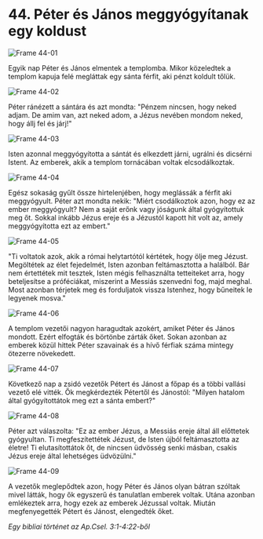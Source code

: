 # 44. Péter és János meggyógyítanak egy koldust

![Frame 44-01](https://cdn.door43.org/obs/jpg/360px/obs-en-44-01.jpg)

Egyik nap Péter és János elmentek a templomba. Mikor közeledtek a templom kapuja felé megláttak egy sánta férfit, aki pénzt koldult tőlük.

![Frame 44-02](https://cdn.door43.org/obs/jpg/360px/obs-en-44-02.jpg)

Péter ránézett a sántára és azt mondta: "Pénzem nincsen, hogy neked adjam. De amim van, azt neked adom, a Jézus nevében mondom neked, hogy állj fel és járj!"

![Frame 44-03](https://cdn.door43.org/obs/jpg/360px/obs-en-44-03.jpg)

Isten azonnal meggyógyította a sántát és elkezdett járni, ugrálni és dicsérni Istent. Az emberek, akik a templom tornácában voltak elcsodálkoztak.

![Frame 44-04](https://cdn.door43.org/obs/jpg/360px/obs-en-44-04.jpg)

Egész sokaság gyűlt össze hirtelenjében, hogy meglássák a férfit aki meggyógyult. Péter azt mondta nekik: "Miért csodálkoztok azon, hogy ez az ember meggyógyult? Nem a saját erőnk vagy jóságunk által gyógyítottuk meg őt. Sokkal inkább Jézus ereje és a Jézustól kapott hit volt az, amely meggyógyította ezt az embert."

![Frame 44-05](https://cdn.door43.org/obs/jpg/360px/obs-en-44-05.jpg)

"Ti voltatok azok, akik a római helytartótól kértétek, hogy ölje meg Jézust. Megöltétek az élet fejedelmét, Isten azonban feltámasztotta a halálból. Bár nem értettétek mit tesztek, Isten mégis felhasználta tetteiteket arra, hogy beteljesítse a próféciákat, miszerint a Messiás szenvedni fog, majd meghal. Most azonban térjetek meg és forduljatok vissza Istenhez, hogy bűneitek le legyenek mosva."

![Frame 44-06](https://cdn.door43.org/obs/jpg/360px/obs-en-44-06.jpg)

A templom vezetői nagyon haragudtak azokért, amiket Péter és János mondott. Ezért elfogták és börtönbe zárták őket. Sokan azonban az emberek közül hittek Péter szavainak és a hívő férfiak száma mintegy ötezerre növekedett.

![Frame 44-07](https://cdn.door43.org/obs/jpg/360px/obs-en-44-07.jpg)

Következő nap a zsidó vezetők Pétert és Jánost a főpap és a többi vallási vezető elé vitték. Ők megkérdezték Pétertől és Jánostól: "Milyen hatalom által gyógyítottátok meg ezt a sánta embert?"

![Frame 44-08](https://cdn.door43.org/obs/jpg/360px/obs-en-44-08.jpg)

Péter azt válaszolta: "Ez az ember Jézus, a Messiás ereje által áll előttetek gyógyultan. Ti megfeszítettétek Jézust, de Isten újból feltámasztotta az életre! Ti elutasítottátok őt, de nincsen üdvösség senki másban, csakis Jézus ereje által lehetséges üdvözülni."

![Frame 44-09](https://cdn.door43.org/obs/jpg/360px/obs-en-44-09.jpg)

A vezetők meglepődtek azon, hogy Péter és János olyan bátran szóltak mivel látták, hogy ők egyszerű és tanulatlan emberek voltak. Utána azonban emlékeztek arra, hogy ezek az emberek Jézussal voltak. Miután megfenyegették Pétert és Jánost, elengedték őket.

_Egy bibliai történet az Ap.Csel. 3:1-4:22-ből_
